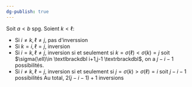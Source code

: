 ```yaml
---
dg-publish: true
---
```



Soit $a<b$ spg.
Soient $k<\ell$:
- Si $i\neq k,\ell\neq j$, pas d'inverssion
- Si $k=i,\ell=j$, inversion
- Si $i=k,\ell\neq j$, inversion si et seulement si $k=\sigma(\ell)<\sigma(k)=j$ soit $\sigma(\ell)\in \textlbrackdbl i+1,j-1 \textrbrackdbl$, on a $j-i-1$ possibilités.
- Si $i\neq k, \ell=j$, inversion si et seulement si $j=\sigma(k)>\sigma(\ell)=i$ soit $j-i-1$ possibilités
Au total, $2(j-i-1)+1$ inversions
